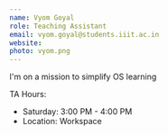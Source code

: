 ```yaml
---
name: Vyom Goyal
role: Teaching Assistant
email: vyom.goyal@students.iiit.ac.in
website:
photo: vyom.png
---
```


I'm on a mission to simplify OS learning

TA Hours: 
- Saturday: 3:00 PM - 4:00 PM
- Location: Workspace
